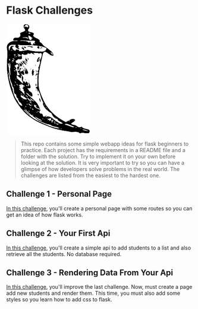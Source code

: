 # Flask Challenges

![Flask Logo](flask-logo.png)

> This repo contains some simple webapp ideas for flask beginners to practice. Each project has the requirements in a README file and a folder with the solution. Try to implement it on your own before looking at the solution. It is very important to try so you can have a glimpse of how developers solve problems in the real world. The challenges are listed from the easiest to the hardest one.

## Challenge 1 - Personal Page

[In this challenge](challenge-01), you'll create a personal page with some routes so you can get an idea of how flask works.

## Challenge 2 - Your First Api

[In this challenge](challenge-02), you'll create a simple api to add students to a list and also retrieve all the students. No database required.

## Challenge 3 - Rendering Data From Your Api

[In this challenge](challenge-03), you'll improve the last challenge. Now, must create a page add new students and render them. This time, you must also add some styles so you learn how to add css to flask.
